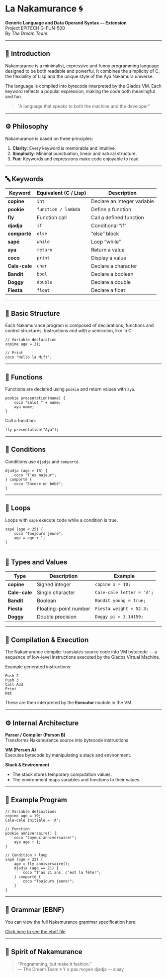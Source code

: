 # La Nakamurance 🌀

**Generic Language and Data Operand Syntax — Extension**  
Project EPITECH G-FUN-500  
By *The Dream Team*

---

## 🎯 Introduction

Nakamurance is a minimalist, expressive and funny programming language designed to be both readable and powerful.
It combines the simplicity of C, the flexibility of Lisp and the unique style of the Aya Nakamura universe.

The language is compiled into bytecode interpreted by the Glados VM.
Each keyword reflects a popular expression, making the code both meaningful and fun.

> "A language that speaks to both the machine and the developer"

---

## ⚙️ Philosophy

Nakamurance is based on three principles:
1. **Clarity**: Every keyword is memorable and intuitive.  
2. **Simplicity**: Minimal punctuation, linear and natural structure.  
3. **Fun**: Keywords and expressions make code enjoyable to read.

---

## 🔤 Keywords

| Keyword       | Equivalent (C / Lisp) | Description                         |
|---------------|-----------------------|-------------------------------------|
| **copine**    | `int`                 | Declare an integer variable         |
| **pookie**    | `function / lambda`   | Define a function                   |
| **fly**       | Function call         | Call a defined function             |
| **djadja**    | `if`                  | Conditional “if”                    |
| **comporté**  | `else`                | “else” block                        |
| **sapé**      | `while`               | Loop “while”                        |
| **aya**       | `return`              | Return a value                      |
| **coco**      | `print`               | Display a value                     |
| **Cale-cale** | `char`                | Declare a character                 |
| **Bandit**    | `bool`                | Declare a boolean                   |
| **Doggy**     | `double`              | Declare a double                    |
| **Fiesta**    | `float`               | Declare a float                     |

---

## 🧱 Basic Structure

Each Nakamurance program is composed of declarations, functions and control structures.
Instructions end with a semicolon, like in C.

```nakamurance
// Variable declaration
copine age = 21;

// Print
coco "Hello la Mif!";
```

---

## 🪩 Functions

Functions are declared using `pookie` and return values with `aya`.

```nakamurance
pookie presentation(name) {
    coco "Salut " + name;
    aya name;
}
```

Call a function:

```nakamurance
fly presentation("Aya");
```

---

## 💭 Conditions

Conditions use `djadja` and `comporté`.

```nakamurance
djadja (age > 18) {
    coco "T’es majeur";
} comporté {
    coco "Encore un bébé";
}
```

---

## 🔁 Loops

Loops with `sapé` execute code while a condition is true.

```nakamurance
sapé (age < 25) {
    coco "Toujours jeune";
    age = age + 1;
}
```

---

## 🧠 Types and Values

| Type | Description | Example |
|------|--------------|----------|
| **copine** | Signed integer | `copine x = 10;` |
| **Cale-cale** | Single character | `Cale-cale letter = 'A';` |
| **Bandit** | Boolean | `Bandit young = true;` |
| **Fiesta** | Floating-point number | `Fiesta weight = 52.3;` |
| **Doggy** | Double precision | `Doggy pi = 3.14159;` |

---

## 🧩 Compilation & Execution

The Nakamurance compiler translates source code into VM bytecode — a sequence of low-level instructions executed by the Glados Virtual Machine.

Example generated instructions:

```
Push 2
Push 3
Call Add
Print
Ret
```

These are then interpreted by the **Executor** module in the VM.

---

## ⚙️ Internal Architecture

**Parser / Compiler (Person B)**  
Transforms Nakamurance source into bytecode instructions.

**VM (Person A)**  
Executes bytecode by manipulating a stack and environment.

**Stack & Environment**
- The stack stores temporary computation values.
- The environment maps variables and functions to their values.

---

## 🧩 Example Program

```nakamurance
// Variable definitions
copine age = 19;
Cale-cale initiale = 'A';

// Function
pookie anniversaire() {
    coco "Joyeux anniversaire!";
    aya age + 1;
}

// Condition + loop
sapé (age < 22) {
    age = fly anniversaire();
    djadja (age == 21) {
        coco "T’as 21 ans, c’est la fête!";
    } comporté {
        coco "Toujours jeune!";
    }
}
```

---

## 🧮 Grammar (EBNF)

You can view the full Nakamurance grammar specification here:

[Click here to see the ebnf file](https://github.com/EpitechPGE3-2025/G-FUN-500-TLS-5-1-glados-7/blob/main/Nakamurance.ebnf)

---

## 💅 Spirit of Nakamurance

> “Programming, but make it fashion.”  
> — The Dream Team 🌀
> Y a pas moyen djadja -- slaay
